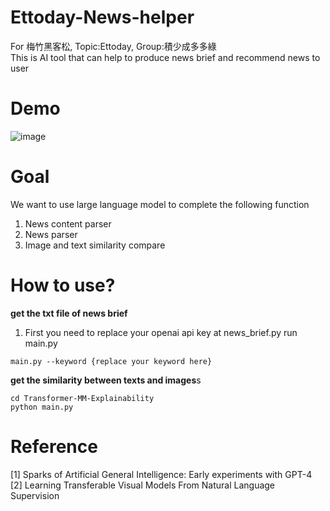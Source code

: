 # Ettoday-News-helper
For 梅竹黑客松, Topic:Ettoday, Group:積少成多多綠    
This is AI tool that can help to produce news brief and recommend news to user
# Demo
![image](https://github.com/Maisiechiu/Ettoday-News-helper/blob/master/demo.gif)

# Goal
We want to use large language model to complete the following function
1. News content parser
2. News parser
3. Image and text similarity compare


# How to use?
**get the txt file of news brief**
1. First you need to replace your openai api key at news_brief.py
run main.py
````
main.py --keyword {replace your keyword here}
````

**get the similarity between texts and images**s

```
cd Transformer-MM-Explainability
python main.py
```

# Reference    
[1] Sparks of Artificial General Intelligence: Early experiments with GPT-4    
[2] Learning Transferable Visual Models From Natural Language Supervision
